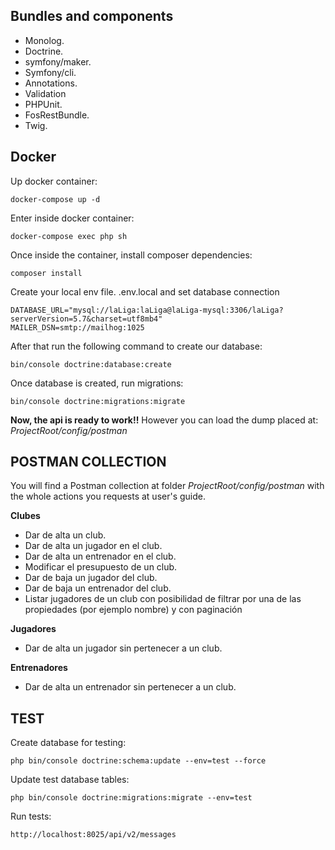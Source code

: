 ## Bundles and components ##
* Monolog.
* Doctrine.
* symfony/maker.
* Symfony/cli.
* Annotations.
* Validation
* PHPUnit.
* FosRestBundle.
* Twig.

## Docker ##
Up docker container:
```
docker-compose up -d
``` 

Enter inside docker container:
```
docker-compose exec php sh
```

Once inside the container, install composer dependencies:
```
composer install
```

Create your local env file. .env.local and set database connection
```
DATABASE_URL="mysql://laLiga:laLiga@laLiga-mysql:3306/laLiga?serverVersion=5.7&charset=utf8mb4"
MAILER_DSN=smtp://mailhog:1025
```

After that run the following command to create our database:
```
bin/console doctrine:database:create
```

Once database is created, run migrations:
```
bin/console doctrine:migrations:migrate
``` 

**Now, the api is ready to work!!**
However you can load the dump placed at:
*ProjectRoot/config/postman*

## POSTMAN COLLECTION ##
You will find a Postman collection at folder 
*ProjectRoot/config/postman* 
with the whole actions you requests at user's guide.

**Clubes**
- Dar de alta un club.
- Dar de alta un jugador en el club.
- Dar de alta un entrenador en el club.
- Modificar el presupuesto de un club.
- Dar de baja un jugador del club.
- Dar de baja un entrenador del club.
- Listar jugadores de un club con posibilidad de filtrar por una de las propiedades (por ejemplo nombre) y con paginación

**Jugadores**
- Dar de alta un jugador sin pertenecer a un club.

**Entrenadores**
- Dar de alta un entrenador sin pertenecer a un club.


## TEST ##
Create database for testing:
``` 
php bin/console doctrine:schema:update --env=test --force
```

Update test database tables:
``` 
php bin/console doctrine:migrations:migrate --env=test
```

Run tests:
```
http://localhost:8025/api/v2/messages
```
